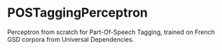 # POSTaggingPerceptron
Perceptron from scratch for Part-Of-Speech Tagging, trained on French GSD corpora from Universal Dependencies.
